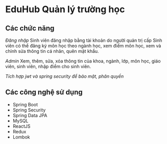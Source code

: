 # EduHub Quản lý trường học
## Các chức năng
*Đăng nhập*
Sinh viên đăng nhập bằng tài khoản do người quản trị cấp
Sinh viên có thể đăng ký môn học theo ngành học, xem điểm môn học, xem và chỉnh sửa thông tin cá nhân, quên mật khẩu.

*Admin*
Xem, thêm, sửa, xóa thông tin của khoa, ngành, lớp, môn học, giáo viên, sinh viên, nhập điểm cho sinh viên.

*Tích hợp jwt và spring security để bảo mật, phân quyền*

## Các công nghệ sử dụng
* Spring Boot
* Spring Security
* Spring Data JPA
* MySQL
* ReactJS
* Redux
* Lombok

